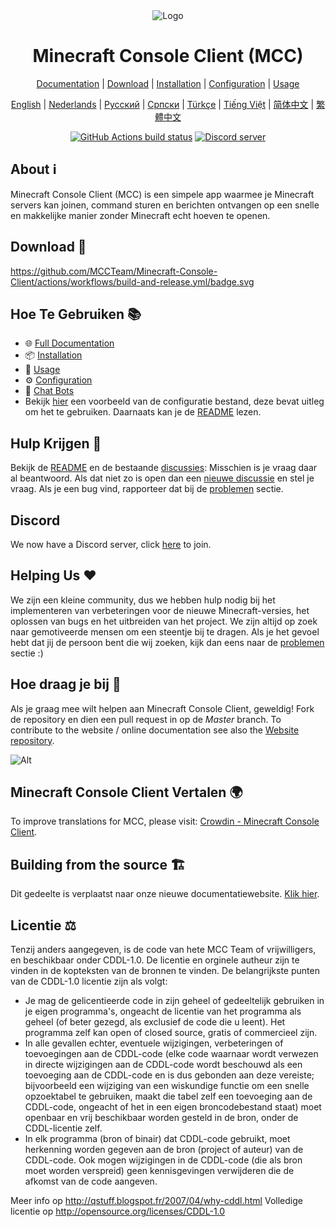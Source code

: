 <div align="center">

<img src="https://i.pics.rs/LLDhE.png" alt="Logo"/>

# Minecraft Console Client (MCC)

[Documentation](https://mccteam.github.io/) | [Download](#download) | [Installation](https://mccteam.github.io/guide/installation.html) | [Configuration](https://mccteam.github.io/guide/configuration.html) | [Usage](https://mccteam.github.io/guide/usage.html)

</div>

<div align="center">

[English](https://github.com/MCCTeam/Minecraft-Console-Client/blob/master/README.md) | [Nederlands](https://github.com/MCCTeam/Minecraft-Console-Client/blob/l10n_master/README/README-Dutch.md) | [Русский](https://github.com/MCCTeam/Minecraft-Console-Client/blob/l10n_master/README/README-Russian.md) | [Српски](https://github.com/MCCTeam/Minecraft-Console-Client/blob/l10n_master/README/README-Serbian_Cyrillic.md) | [Türkçe](https://github.com/MCCTeam/Minecraft-Console-Client/blob/l10n_master/README/README-Turkish.md) | [Tiếng Việt](https://github.com/MCCTeam/Minecraft-Console-Client/blob/l10n_master/README/README-Vietnamese.md) | [简体中文](https://github.com/MCCTeam/Minecraft-Console-Client/blob/l10n_master/README/README-Chinese_Simplified.md) | [繁體中文](https://github.com/MCCTeam/Minecraft-Console-Client/blob/l10n_master/README/README-Chinese_Traditional.md)

</div>

<div align="center">

[![GitHub Actions build status](https://github.com/MCCTeam/Minecraft-Console-Client/actions/workflows/build-and-release.yml/badge.svg)](https://github.com/MCCTeam/Minecraft-Console-Client/releases/latest) <a href="https://discord.gg/sfBv4TtpC9"><img src="https://img.shields.io/discord/1018553894831403028?color=5865F2&logo=discord&logoColor=white" alt="Discord server" /></a>

</div>

## **About ℹ️**

Minecraft Console Client (MCC) is een simpele app waarmee je Minecraft servers kan joinen, command sturen en berichten ontvangen op een snelle en makkelijke manier zonder Minecraft echt hoeven te openen.

## Download 🔽

https://github.com/MCCTeam/Minecraft-Console-Client/actions/workflows/build-and-release.yml/badge.svg

## Hoe Te Gebruiken  📚

-   🌐 [Full Documentation](https://mccteam.github.io/)
-   📦 [Installation](https://mccteam.github.io/guide/installation.html)
-   📖 [Usage](https://mccteam.github.io/guide/usage.html)
-   ⚙️ [Configuration](https://mccteam.github.io/guide/configuration.html)
-   🤖 [Chat Bots](https://mccteam.github.io/guide/chat-bots.html)
-   Bekijk [hier](MinecraftClient/config/) een voorbeeld van de configuratie bestand, deze bevat uitleg om het te gebruiken. Daarnaats kan je de [README](https://github.com/MCCTeam/Minecraft-Console-Client/tree/master/MinecraftClient/config#minecraft-console-client-user-manual) lezen.

## Hulp Krijgen 🙋

Bekijk de [README](https://github.com/MCCTeam/Minecraft-Console-Client/tree/master/MinecraftClient/config#minecraft-console-client-user-manual) en de bestaande [discussies](https://github.com/MCCTeam/Minecraft-Console-Client/discussions): Misschien is je vraag daar al beantwoord. Als dat niet zo is open dan een [nieuwe discussie](https://github.com/MCCTeam/Minecraft-Console-Client/discussions/new) en stel je vraag. Als je een bug vind, rapporteer dat bij de [problemen](https://github.com/MCCTeam/Minecraft-Console-Client/issues) sectie.

## Discord

We now have a Discord server, click [here](https://discord.gg/sfBv4TtpC9) to join.

## Helping Us ❤️

We zijn een kleine community, dus we hebben hulp nodig bij het implementeren van verbeteringen voor de nieuwe Minecraft-versies, het oplossen van bugs en het uitbreiden van het project. We zijn altijd op zoek naar gemotiveerde mensen om een steentje bij te dragen. Als je het gevoel hebt dat jij de persoon bent die wij zoeken, kijk dan eens naar de [problemen](https://github.com/MCCTeam/Minecraft-Console-Client/issues?q=is%3Aissue+is%3Aopen+label%3Awaiting-for%3Acontributor) sectie :)

## Hoe draag je bij 📝

Als je graag mee wilt helpen aan Minecraft Console Client, geweldig! Fork de repository en dien een pull request in op de *Master* branch. To contribute to the website / online documentation see also the [Website repository](https://github.com/MCCTeam/MCCTeam.github.io).

![Alt](https://repobeats.axiom.co/api/embed/c8a6c7c47fde8fcbe3727a21eab46e6b39dff60d.svg "Repobeats analytics image")

## Minecraft Console Client Vertalen 🌍

To improve translations for MCC, please visit: [Crowdin - Minecraft Console Client](https://crwd.in/minecraft-console-client).

## Building from the source 🏗️

Dit gedeelte is verplaatst naar onze nieuwe documentatiewebsite. [Klik hier](https://mccteam.github.io/guide/installation.html#building-from-the-source-code).

## Licentie ⚖️

Tenzij anders aangegeven, is de code van hete MCC Team of vrijwilligers, en beschikbaar onder CDDL-1.0. De licentie en orginele autheur zijn te vinden in de kopteksten van de bronnen te vinden. De belangrijkste punten van de CDDL-1.0 licentie zijn als volgt:

-   Je mag de gelicentieerde code in zijn geheel of gedeeltelijk gebruiken in je eigen programma's, ongeacht de licentie van het programma als geheel (of beter gezegd, als exclusief de code die u leent). Het programma zelf kan open of closed source, gratis of commercieel zijn.
-   In alle gevallen echter, eventuele wijzigingen, verbeteringen of toevoegingen aan de CDDL-code (elke code waarnaar wordt verwezen in directe wijzigingen aan de CDDL-code wordt beschouwd als een toevoeging aan de CDDL-code en is dus gebonden aan deze vereiste; bijvoorbeeld een wijziging van een wiskundige functie om een snelle opzoektabel te gebruiken, maakt die tabel zelf een toevoeging aan de CDDL-code,  ongeacht of het in een eigen broncodebestand staat) moet openbaar en vrij beschikbaar worden gesteld in de bron, onder de CDDL-licentie zelf.
-   In elk programma (bron of binair) dat CDDL-code gebruikt, moet herkenning worden gegeven aan de bron (project of auteur) van de CDDL-code. Ook mogen wijzigingen in de CDDL-code (die als bron moet worden verspreid) geen kennisgevingen verwijderen die de afkomst van de code aangeven.

Meer info op http://qstuff.blogspot.fr/2007/04/why-cddl.html Volledige licentie op http://opensource.org/licenses/CDDL-1.0
